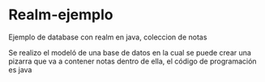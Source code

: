 # Realm-ejemplo
Ejemplo de database con realm en java, coleccion de notas


Se realizo el modeló de una base de datos en la cual se puede crear una pizarra que va a contener notas dentro de ella, el código de programación es java
